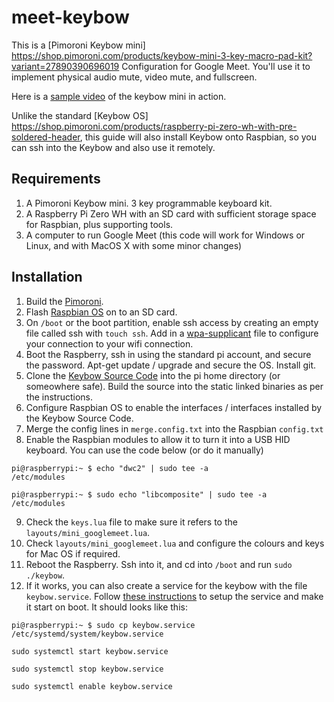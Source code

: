 # meet-keybow
This is a [Pimoroni Keybow mini] https://shop.pimoroni.com/products/keybow-mini-3-key-macro-pad-kit?variant=27890390696019 Configuration for Google Meet.  You'll use it to implement physical audio mute, video mute, and fullscreen.

Here is a [sample video](https://photos.app.goo.gl/YcDdtqavQoTa7pj77) of the keybow mini in action.

Unlike the standard [Keybow OS] https://shop.pimoroni.com/products/raspberry-pi-zero-wh-with-pre-soldered-header, this guide will also install Keybow onto Raspbian, so you can ssh into the Keybow and also use it remotely.

## Requirements
1. A Pimoroni Keybow mini. 3 key programmable keyboard kit.
2. A Raspberry Pi Zero WH with an SD card with sufficient storage space for Raspbian, plus supporting tools.
3. A computer to run Google Meet (this code will work for Windows or Linux, and with MacOS X with some minor changes)

## Installation
1. Build the [Pimoroni](https://learn.pimoroni.com/tutorial/sandyj/assembling-keybow).
2. Flash [Raspbian OS](https://www.raspberrypi.org/software/) on to an SD card.
3. On `/boot` or the boot partition, enable ssh access by creating an empty file called ssh with `touch ssh`.  Add in a [wpa-supplicant](https://www.raspberrypi.org/documentation/configuration/wireless/wireless-cli.md) file to configure your connection to your wifi connection.
4. Boot the Raspberry, ssh in using the standard pi account, and secure the password. Apt-get update / upgrade and secure the OS. Install git.
5. Clone the [Keybow Source Code](https://github.com/pimoroni/keybow-firmware) into the pi home directory (or someowhere safe). Build the source into the static linked binaries as per the instructions.
6. Configure Raspbian OS to enable the interfaces / interfaces installed by the Keybow Source Code.
7. Merge the config lines in `merge.config.txt` into the Raspbian `config.txt`
8. Enable the Raspbian modules to allow it to turn it into a USB HID keyboard. You can use the code below (or do it manually)

<code>pi@raspberrypi:~ $ echo "dwc2" | sudo tee -a /etc/modules</code>

<code>pi@raspberrypi:~ $ sudo echo "libcomposite" | sudo tee -a /etc/modules</code>

9. Check the `keys.lua` file to make sure it refers to the `layouts/mini_googlemeet.lua`.
10. Check `layouts/mini_googlemeet.lua` and configure the colours and keys for Mac OS if required.
11. Reboot the Raspberry. Ssh into it, and cd into `/boot` and run `sudo ./keybow`.
12. If it works, you can also create a service for the keybow with the file `keybow.service`. Follow [these instructions](https://www.raspberrypi.org/documentation/linux/usage/systemd.md) to setup the service and make it start on boot. It should looks like this:

<code>pi@raspberrypi:~ $ sudo cp keybow.service /etc/systemd/system/keybow.service</code>

<code>sudo systemctl start keybow.service</code>

<code>sudo systemctl stop keybow.service</code>

<code>sudo systemctl enable keybow.service</code>